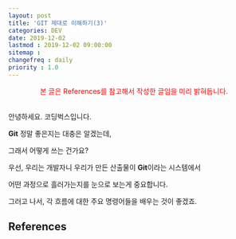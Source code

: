 ```yaml
---
layout: post
title: 'GIT 제대로 이해하기(3)'
categories: DEV
date: 2019-12-02
lastmod : 2019-12-02 09:00:00
sitemap :
changefreq : daily
priority : 1.0
---
```


<center><span style="color:red">본 글은 References를 참고해서 작성한 글임을 미리 밝혀둡니다.</span></center>
<br>

안녕하세요. 코딩벅스입니다. 

**Git** 정말 좋은지는 대충은 알겠는데, 

그래서 어떻게 쓰는 건가요?



우선, 우리는 개발자니 우리가 만든 산출물이 **Git**이라는 시스템에서 

어떤 과정으로 흘러가는지를 눈으로 보는게 중요합니다. 

그러고 나서, 각 흐름에 대한 주요 명령어들을 배우는 것이 좋겠죠. 



















## References

[1]: https://medium.com/@nsh235482/git-%EC%8B%A0%EC%9E%85%EA%B0%9C%EB%B0%9C%EC%9E%90%EC%9D%98-git-%EC%82%AC%EC%9A%A9%EA%B8%B0-1-%EA%B8%B0%EB%B3%B8-%EA%B5%AC%EC%A1%B0-%EC%9D%B4%ED%95%B4%ED%95%98%EA%B8%B0-728c64824ebe	"GIT 기본 구조 이해하기"

[2]: http://blog.outsider.ne.kr/865